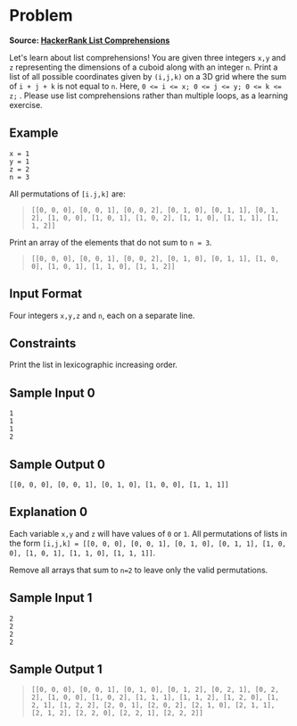 # Problem

**Source: [HackerRank List Comprehensions](https://www.hackerrank.com/challenges/list-comprehensions/problem)**

Let's learn about list comprehensions! You are given three integers `x,y` and `z` representing the dimensions of a cuboid along with an integer `n`. Print a list of all possible coordinates given by `(i,j,k)` on a 3D grid where the sum of `i + j + k` is not equal to `n`. Here, `0 <= i <= x; 0 <= j <= y; 0 <= k <= z;` . Please use list comprehensions rather than multiple loops, as a learning exercise.

## Example

```text
x = 1
y = 1
z = 2
n = 3
```

All permutations of `[i.j,k]` are:

> `[[0, 0, 0], [0, 0, 1], [0, 0, 2], [0, 1, 0], [0, 1, 1], [0, 1, 2], [1, 0, 0], [1, 0, 1], [1, 0, 2], [1, 1, 0], [1, 1, 1], [1, 1, 2]]`

Print an array of the elements that do not sum to `n = 3`.

> `[[0, 0, 0], [0, 0, 1], [0, 0, 2], [0, 1, 0], [0, 1, 1], [1, 0, 0], [1, 0, 1], [1, 1, 0], [1, 1, 2]]`

## Input Format

Four integers `x,y,z` and `n`, each on a separate line.

## Constraints

Print the list in lexicographic increasing order.

## Sample Input 0

```text
1
1
1
2
```

## Sample Output 0

```text
[[0, 0, 0], [0, 0, 1], [0, 1, 0], [1, 0, 0], [1, 1, 1]]
```

## Explanation 0

Each variable `x,y` and `z` will have values of `0` or `1`. All permutations of lists in the form `[i,j,k] = [[0, 0, 0], [0, 0, 1], [0, 1, 0], [0, 1, 1], [1, 0, 0], [1, 0, 1], [1, 1, 0], [1, 1, 1]]`.

Remove all arrays that sum to `n=2` to leave only the valid permutations.

## Sample Input 1

```text
2
2
2
2
```

## Sample Output 1

> `[[0, 0, 0], [0, 0, 1], [0, 1, 0], [0, 1, 2], [0, 2, 1], [0, 2, 2], [1, 0, 0], [1, 0, 2], [1, 1, 1], [1, 1, 2], [1, 2, 0], [1, 2, 1], [1, 2, 2], [2, 0, 1], [2, 0, 2], [2, 1, 0], [2, 1, 1], [2, 1, 2], [2, 2, 0], [2, 2, 1], [2, 2, 2]]`
